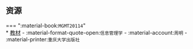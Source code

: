 ## 资源  
=== ":material-book:`MGMT20114`"  
    * [教材](https://api.ecylt.top/v1/lanzou_link?url=https://cqu-openlib.lanzout.com/i2w5D2acxd4f&type=down) - :material-format-quote-open:`信息管理学` - :material-account:`周明` - :material-printer:`重庆大学出版社`  